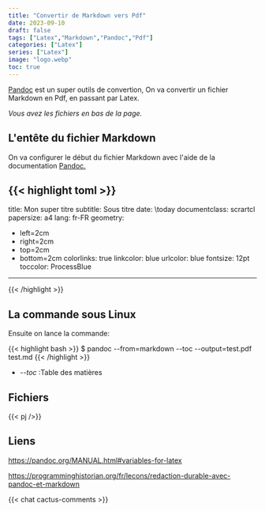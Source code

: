 ```yaml
---
title: "Convertir de Markdown vers Pdf"
date: 2023-09-10
draft: false
tags: ["Latex","Markdown","Pandoc","Pdf"]
categories: ["Latex"]
series: ["Latex"]
image: "logo.webp"
toc: true
---
```

[Pandoc](https://pandoc.org/) est un super outils de convertion, On va convertir un fichier Markdown en Pdf, en passant par Latex.

*Vous avez les fichiers en bas de la page.*

## L'entête du fichier Markdown
On va configurer le début du fichier Markdown avec l'aide de la documentation [Pandoc.](https://pandoc.org/MANUAL.html#variables-for-latex)

{{< highlight toml >}}
---
title: Mon super titre
subtitle: Sous titre
date: \today 
documentclass: scrartcl
papersize: a4
lang: fr-FR
geometry:
- left=2cm
- right=2cm
- top=2cm
- bottom=2cm
colorlinks: true
linkcolor: blue
urlcolor: blue
fontsize: 12pt
toccolor: ProcessBlue
---
{{< /highlight >}}

## La commande sous Linux
Ensuite on lance la commande:

{{< highlight bash >}}
$ pandoc --from=markdown   --toc  --output=test.pdf test.md
{{< /highlight >}}

- *--toc* :Table des matières


## Fichiers
{{< pj />}}

## Liens
https://pandoc.org/MANUAL.html#variables-for-latex

https://programminghistorian.org/fr/lecons/redaction-durable-avec-pandoc-et-markdown

{{< chat cactus-comments >}}
